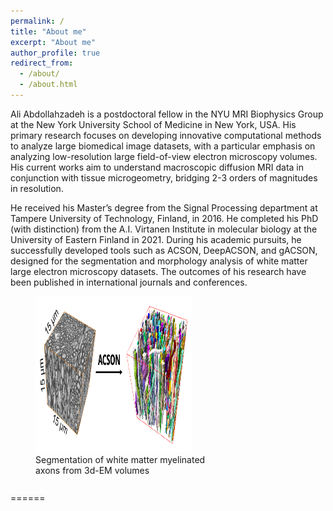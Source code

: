 ```yaml
---
permalink: /
title: "About me"
excerpt: "About me"
author_profile: true
redirect_from: 
  - /about/
  - /about.html
---
```

Ali Abdollahzadeh is a postdoctoral fellow in the NYU MRI Biophysics Group at the New York University School of Medicine in New York, USA. His primary research focuses on developing innovative computational methods to analyze large biomedical image datasets, with a particular emphasis on analyzing low-resolution large field-of-view electron microscopy volumes. His current works aim to understand macroscopic diffusion MRI data in conjunction with tissue microgeometry, bridging 2-3 orders of magnitudes in resolution. 

He received his Master’s degree from the Signal Processing department at Tampere University of Technology, Finland, in 2016. He completed his PhD (with distinction) from the A.I. Virtanen Institute in molecular biology at the University of Eastern Finland in 2021. During his academic pursuits, he successfully developed tools such as ACSON, DeepACSON, and gACSON, designed for the segmentation and morphology analysis of white matter large electron microscopy datasets. The outcomes of his research have been published in international journals and conferences.

<figure style="width: 300px; height: 300px;">
  <img src="/images/acson_seg1.png" alt="Myelinated axons in white matter" style="width: 250px; height: 250px;" />
  <figcaption>Segmentation of white matter myelinated axons from 3d-EM volumes</figcaption>
</figure>

======
